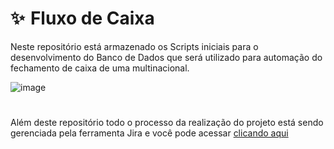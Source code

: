 # ✨  Fluxo de Caixa

Neste repositório está armazenado os Scripts iniciais para o desenvolvimento do Banco de Dados que será utilizado para automação do fechamento de caixa de uma multinacional.

![image](https://user-images.githubusercontent.com/111026785/236563491-f5e943af-d66d-4d1a-b54c-909e1731afd4.png)

#

Além deste repositório todo o processo da realização do projeto está sendo gerenciada pela ferramenta Jira e você pode acessar [clicando aqui](https://narancarvalhos.atlassian.net/jira/software/projects/ADFC/boards/1/roadmap?shared=&atlOrigin=eyJpIjoiMWEzMWZhMTdlMjA2NDZlZmE0ZTlmNzQwMGM2MWRkZTAiLCJwIjoiaiJ9)
